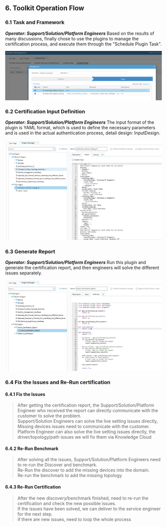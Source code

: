 ## 6. Toolkit Operation Flow

### 6.1 Task and Framework

***Operator: Support/Solution/Platform Engineers***
Based on the results of many discussions, finally chose to use the plugins to manage the certification process, and execute them through the "Schedule Plugin Task".

![ScheduleTask](https://github.com/PlatformCertification/Certification-IEv10.0/blob/main/Platform%20Certification%20Guidance/images/schedule%20plugin%20task.png)

### 6.2 Certification Input Definition

***Operator: Support/Solution/Platform Engineers***
The input format of the plugin is YAML format, which is used to define the necessary parameters and is used in the actual authentication process, detail design: InputDesign.

![certificationDefine](https://github.com/PlatformCertification/Certification-IEv10.0/blob/main/Platform%20Certification%20Guidance/images/inputs%20design.png)

### 6.3 Generate Report

***Operator: Support/Solution/Platform Engineers***
Run this plugin and generate the certification report, and then engineers will solve the different issues separately.

![report](https://github.com/PlatformCertification/Certification-IEv10.0/blob/main/Platform%20Certification%20Guidance/images/certification%20report.png)

### 6.4 Fix the Issues and Re-Run certification
#### 6.4.1 Fix the Issues
>After getting the certification report, the Support/Solution/Platform Engineer who received the report can directly communicate with the customer to solve the problem. <br> Support/Solution Engineers can solve the live setting issues directly, Missing devices issues need to communicate with the customer. <br> Platform Engineer can also solve the live setting issues directly, the driver/topology/path issues we will fix them via Knowledge Cloud

#### 6.4.2 Re-Run Benchmark
>After solving all the issues, Support/Solution/Platform Engineers need to re-run the Discover and benchmark. <br> Re-Run the discover to add the missing devices into the domain. <br> Re-run the benchmark to add the missing topology

#### 6.4.3 Re-Run Certification
>After the new discovery/benchmark finished, need to re-run the certification and check the new possible issues. <br> If the issues have been solved, we can deliver to the service engineer for the next step. <br> if there are new issues, need to loop the whole process